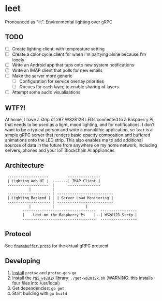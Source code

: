 
# leet

Pronounced as "lit". Environmental lighting over gRPC

## TODO

- [ ] Create lighting client, with tempreature setting
- [ ] Create a color cycle client for when I'm partying alone because I'm lonely
- [ ] Write an Android app that taps onto new system notifications
- [ ] Write an IMAP client that polls for new emails
- [ ] Make the server more generic
  - [ ] Configuration for service overlay priorities
  - [ ] Queues for each layer, to enable sharing of layers
- [ ] Attempt some audio visualisations

## WTF?!

At home, I have a strip of 287 WS2812B LEDs connected to a Raspberry Pi, that needs to be used as a light, mood lighting, and for notifications. I don't want to be a typical person and write a monolithic application, so `leet` is a simple gRPC server that renders basic opacity composition and buffered animations onto the LED strip. This also enables me to add additional sources of data in the future from anywhere on my home network, including servers, phones and your IoT Blockchain AI appliances.

## Architecture

```
 -------------------         ---------------
 | Lighting Web UI |  -------| IMAP Client |
 -------------------  |      ---------------
           |          |
 -------------------- | --------------------------
 | Lighting Backend | | | Server Load Monitoring |
 -------------------- | --------------------------
           |          |              |
        ----------------------------------  -----------------
        |    Leet on the Raspberry Pi    |--| WS2812B Strip |
        ----------------------------------  -----------------
```

## Protocol

See [`framebuffer.proto`](framebuffer/framebuffer.proto) for the actual gRPC protocol

## Developing

1. [Install](https://grpc.io/docs/quickstart/go.html#install-protocol-buffers-v3) `protoc` and `protoc-gen-go`
2. Install the `rpi_ws281x` library: `./get-ws2812x.sh` (WARNING: this installs four files into /usr/local)
3. Get dependencies: `go get`
4. Start building with `go build`

